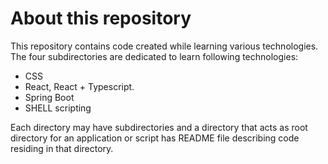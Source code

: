 # About this repository
This repository contains code created while learning various technologies. The four subdirectories are dedicated to learn following
technologies:

- CSS
- React, React + Typescript.
- Spring Boot
- SHELL scripting

Each directory may have subdirectories and a directory that acts as root directory for an application or script has README file
describing code residing in that directory.
